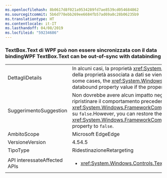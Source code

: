 ```yaml
---
ms.openlocfilehash: 8b0617d8f021a9534289fd7ae8539cd054684862
ms.sourcegitcommit: 5b6d778ebb269ee6684fb57ad69a8c28b06235b9
ms.translationtype: HT
ms.contentlocale: it-IT
ms.lasthandoff: 04/08/2019
ms.locfileid: "59234686"
---
```

### <a name="wpf-textboxtext-can-be-out-of-sync-with-databinding"></a><span data-ttu-id="6e99c-101">TextBox.Text di WPF può non essere sincronizzata con il data binding</span><span class="sxs-lookup"><span data-stu-id="6e99c-101">WPF TextBox.Text can be out-of-sync with databinding</span></span>

|   |   |
|---|---|
|<span data-ttu-id="6e99c-102">Dettagli</span><span class="sxs-lookup"><span data-stu-id="6e99c-102">Details</span></span>|<span data-ttu-id="6e99c-103">In alcuni casi, la proprietà <xref:System.Windows.Controls.TextBox.Text> riflette un valore precedente del valore della proprietà associata a dati se viene modificata durante un'operazione di scrittura di associazione dati.</span><span class="sxs-lookup"><span data-stu-id="6e99c-103">In some cases, the <xref:System.Windows.Controls.TextBox.Text> property reflects a previous value of the databound property value if the property is modified during a databinding write operation.</span></span>|
|<span data-ttu-id="6e99c-104">Suggerimento</span><span class="sxs-lookup"><span data-stu-id="6e99c-104">Suggestion</span></span>|<span data-ttu-id="6e99c-105">Non dovrebbe avere alcun impatto negativo.</span><span class="sxs-lookup"><span data-stu-id="6e99c-105">This should have no negative impact.</span></span> <span data-ttu-id="6e99c-106">Tuttavia, è possibile ripristinare il comportamento precedente impostando la proprietà <xref:System.Windows.FrameworkCompatibilityPreferences.KeepTextBoxDisplaySynchronizedWithTextProperty> su <code>false</code>.</span><span class="sxs-lookup"><span data-stu-id="6e99c-106">However, you can restore the previous behavior by setting the <xref:System.Windows.FrameworkCompatibilityPreferences.KeepTextBoxDisplaySynchronizedWithTextProperty> property to <code>false</code>.</span></span>|
|<span data-ttu-id="6e99c-107">Ambito</span><span class="sxs-lookup"><span data-stu-id="6e99c-107">Scope</span></span>|<span data-ttu-id="6e99c-108">Microsoft Edge</span><span class="sxs-lookup"><span data-stu-id="6e99c-108">Edge</span></span>|
|<span data-ttu-id="6e99c-109">Versione</span><span class="sxs-lookup"><span data-stu-id="6e99c-109">Version</span></span>|<span data-ttu-id="6e99c-110">4.5</span><span class="sxs-lookup"><span data-stu-id="6e99c-110">4.5</span></span>|
|<span data-ttu-id="6e99c-111">Tipo</span><span class="sxs-lookup"><span data-stu-id="6e99c-111">Type</span></span>|<span data-ttu-id="6e99c-112">Ridestinazione</span><span class="sxs-lookup"><span data-stu-id="6e99c-112">Retargeting</span></span>|
|<span data-ttu-id="6e99c-113">API interessate</span><span class="sxs-lookup"><span data-stu-id="6e99c-113">Affected APIs</span></span>|<ul><li><xref:System.Windows.Controls.TextBox.Text?displayProperty=nameWithType></li></ul>|
